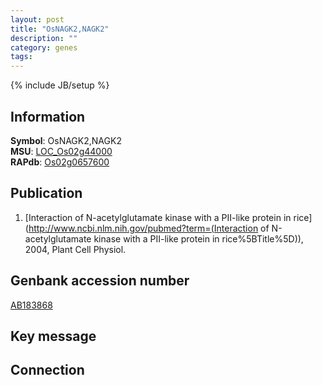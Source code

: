 ```yaml
---
layout: post
title: "OsNAGK2,NAGK2"
description: ""
category: genes
tags: 
---
```

{% include JB/setup %}

## Information
__Symbol__: OsNAGK2,NAGK2  
__MSU__: [LOC_Os02g44000](http://rice.plantbiology.msu.edu/cgi-bin/ORF_infopage.cgi?orf=LOC_Os02g44000)  
__RAPdb__: [Os02g0657600](http://rapdb.dna.affrc.go.jp/viewer/gbrowse_details/irgsp1?name=Os02g0657600)  

## Publication
1. [Interaction of N-acetylglutamate kinase with a PII-like protein in rice](http://www.ncbi.nlm.nih.gov/pubmed?term=(Interaction of N-acetylglutamate kinase with a PII-like protein in rice%5BTitle%5D)), 2004, Plant Cell Physiol.

## Genbank accession number
[AB183868](http://www.ncbi.nlm.nih.gov/nuccore/AB183868)

## Key message

## Connection


